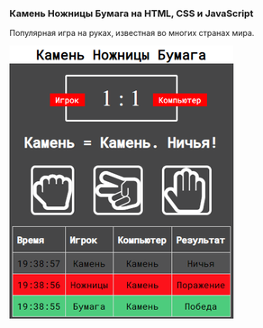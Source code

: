 ### Камень Ножницы Бумага на HTML, CSS и JavaScript

Популярная игра на руках, известная во многих странах мира.

![screenshot](images/knb_screenshot.png)